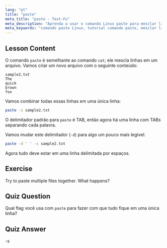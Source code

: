```yaml
---
lang: "pt"
title: "paste"
meta_title: "paste - Text-Fu"
meta_description: "Aprenda a usar o comando Linux paste para mesclar linhas de arquivos. Descubra delimitadores e combine arquivos com este tutorial essencial do comando Linux."
meta_keywords: "comando paste Linux, tutorial comando paste, mesclar linhas de arquivo, comandos Linux, Linux para iniciantes, guia Linux"
---
```


## Lesson Content

O comando `paste` é semelhante ao comando `cat`; ele mescla linhas em um arquivo. Vamos criar um novo arquivo com o seguinte conteúdo:

```
sample2.txt
The
quick
brown
fox
```

Vamos combinar todas essas linhas em uma única linha:

```bash
paste -s sample2.txt
```

O delimitador padrão para `paste` é TAB, então agora há uma linha com TABs separando cada palavra.

Vamos mudar este delimitador (`-d`) para algo um pouco mais legível:

```bash
paste -d ' ' -s sample2.txt
```

Agora tudo deve estar em uma linha delimitada por espaços.

## Exercise

Try to paste multiple files together. What happens?

## Quiz Question

Qual flag você usa com `paste` para fazer com que tudo fique em uma única linha?

## Quiz Answer

-s
